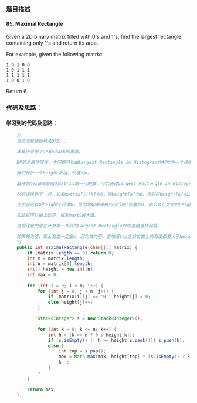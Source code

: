 ### 题目描述

#### 85. Maximal Rectangle

Given a 2D binary matrix filled with 0's and 1's, find the largest rectangle containing only 1's and return its area.

For example, given the following matrix:

    1 0 1 0 0
    1 0 1 1 1
    1 1 1 1 1
    1 0 0 1 0

Return 6.

### 代码及思路：

#### 学习到的代码及思路：

```java
    /*
    自己没有想到解法ORZ...

    本算法采用了DP和Stack的思路。

    DP的思路体现在，本问题可以由Largest Rectangle in Histogram的解作为一个递推式。

    我们维护一个height数组，长度为n。

    最开始height数组为matrix第一行的数，可以通过Largest Rectangle in Histogram的思路求得本行的最大矩形。

    然后递推到下一行，如果matrix[1][k]为0，则height[k]为0，否则将height[k]加1

    之所以可以将height[k]置0，是因为如果递推到该行的i位置为0，那么该行之前的height[k]将不再对该行Histogram可以得到的最大矩形造成影响，而该行之前的height[k]所构造的最大矩形，已经在之前的递推式中得到了计算。

    如此就可以由上到下，得到max的最大值。

    值得注意的是在计算每一矩阵的Largest Rectangle时的宽度选择问题。

    如果栈为空，那么宽度一定是k，因为栈为空，意味着top之前位置上的高度都要大于height[top]，所以可以直接计算k为宽度。
    */
    public int maximalRectangle(char[][] matrix) {
        if (matrix.length == 0) return 0;
        int m = matrix.length;
        int n = matrix[0].length;
        int[] height = new int[n];
        int max = 0;
        
        for (int i = 0; i < m; i++) {
            for (int j = 0; j < n; j++) {
                if (matrix[i][j] == '0') height[j] = 0;
                else height[j]++;
            }
            
            Stack<Integer> s = new Stack<Integer>();
            
            for (int k = 0; k <= n; k++) {
                int h = (k == n ? 0 : height[k]);
                if (s.isEmpty() || h >= height[s.peek()]) s.push(k);
                else {
                    int top = s.pop();
                    max = Math.max(max, height[top] * (s.isEmpty() ? k : k - 1 - s.peek()));
                    k--;
                }
            }
        }
        
        return max;
    }
```
